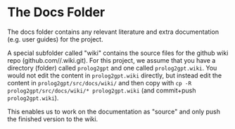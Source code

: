 # The Docs Folder

The docs folder contains any relevant literature and extra documentation (e.g. user guides) for the project.  

A special subfolder called "wiki" contains the source files for the github wiki repo (github.com/<user>/<repo>.wiki.git). For this project, we assume that you have a directory (folder) called `prolog2gpt` and one called `prolog2gpt.wiki`.  You would not edit the content in `prolog2gpt.wiki` directly, but instead edit the content in `prolog2gpt/src/docs/wiki/` and then copy with `cp -R prolog2gpt/src/docs/wiki/* prolog2gpt.wiki` (and commit+push `prolog2gpt.wiki`).

This enables us to work on the documentation as "source" and only push the finished version to the wiki.
